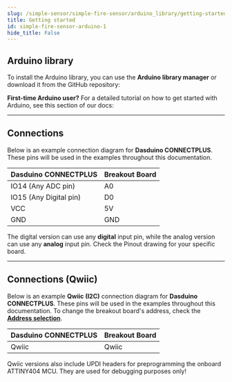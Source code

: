 ```yaml
---
slug: /simple-sensor/simple-fire-sensor/arduino_library/getting-started
title: Getting started
id: simple-fire-sensor-arduino-1
hide_title: False
---
```


## Arduino library

To install the Arduino library, you can use the **Arduino library manager** or download it from the GitHub repository:
<QuickLink  
  title="Simple fire sensor Arduino library"  
  description="Simple fire sensor Arduino library by Soldered"  
  url="https://github.com/SolderedElectronics/Soldered-Simple-Fire-Sensor-Arduino-library"  
/>  

<InfoBox>

**First-time Arduino user?** For a detailed tutorial on how to get started with Arduino, see this section of our docs:

<QuickLink  
  title="Getting started with Arduino"  
  description="A full, comprehensive tutorial on how to fully set up and upload code for the first time on an Arduino board, from scratch!"  
  url="#"  
/>  

</InfoBox>

---

## Connections

Below is an example connection diagram for **Dasduino CONNECTPLUS**. These pins will be used in the examples throughout this documentation.

| **Dasduino CONNECTPLUS** | **Breakout Board** |
| ------------------------ | ------------------ |
| IO14 (Any ADC pin)       | A0                 |
| IO15 (Any Digital pin)   | D0                 |
| VCC                      | 5V                 |
| GND                      | GND                |

<InfoBox> The digital version can use any **digital** input pin, while the analog version can use any **analog** input pin. Check the Pinout drawing for your specific board. </InfoBox>

---

## Connections (Qwiic)
Below is an example **Qwiic (I2C)** connection diagram for **Dasduino CONNECTPLUS**. These pins will be used in the examples throughout this documentation. To change the breakout board's address, check the [**Address selection**](/documentation/simple-sensor/simple-fire-sensor/simple-fire-sensor-hardware#address-selection-for-qwiic-version).

| **Dasduino CONNECTPLUS** | **Breakout Board** |
| ------------------------ | ------------------ |
| Qwiic                    | Qwiic              |

<InfoBox> Qwiic versions also include UPDI headers for preprogramming the onboard ATTINY404 MCU. They are used for debugging purposes only! </InfoBox>